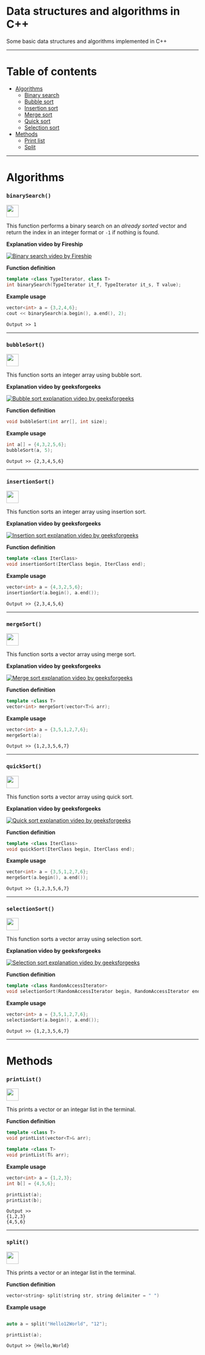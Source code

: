 # Data structures and algorithms in C++
Some basic data structures and algorithms implemented in C++

---

# Table of contents
- [Algorithms](https://github.com/M-ArafatZaman/cpp-datastructures-algorithm#algorithms)
  - [Binary search](https://github.com/M-ArafatZaman/cpp-datastructures-algorithm#binarysearch)
  - [Bubble sort](https://github.com/M-ArafatZaman/cpp-datastructures-algorithm#bubblesort)
  - [Insertion sort](https://github.com/M-ArafatZaman/cpp-datastructures-algorithm#insertionsort)
  - [Merge sort](https://github.com/M-ArafatZaman/cpp-datastructures-algorithm#mergesort)
  - [Quick sort](https://github.com/M-ArafatZaman/cpp-datastructures-algorithm#quicksort)
  - [Selection sort](#selectionsort)
- [Methods](https://github.com/M-ArafatZaman/cpp-datastructures-algorithm#methods)
  - [Print list](https://github.com/M-ArafatZaman/cpp-datastructures-algorithm#printlist)
  - [Split](https://github.com/M-ArafatZaman/cpp-datastructures-algorithm#split)


---
# Algorithms

### `binarySearch()`

[<img src="https://i.imgur.com/QAPiuXJ.png" height="32px" />](https://github.com/M-ArafatZaman/cpp-datastructures-algorithm/blob/main/algorithms/binarySearch.cpp)

This function performs a binary search on an *already sorted* vector and return the index in an integer format or `-1` if nothing is found.

**Explanation video by Fireship**

[![Binary search video by Fireship](https://img.youtube.com/vi/MFhxShGxHWc/0.jpg)](https://youtu.be/MFhxShGxHWc)

**Function definition** 
```cpp
template <class TypeIterator, class T>
int binarySearch(TypeIterator it_f, TypeIterator it_s, T value);
```

**Example usage**
```cpp
vector<int> a = {3,2,4,6};
cout << binarySearch(a.begin(), a.end(), 2);
```
```
Output >> 1
```

---

### `bubbleSort()`

[<img src="https://i.imgur.com/QAPiuXJ.png" height="32px" />](https://github.com/M-ArafatZaman/cpp-datastructures-algorithm/blob/main/algorithms/bubbleSort.cpp)

This function sorts an integer array using bubble sort.

**Explanation video by geeksforgeeks**

[![Bubble sort explanation video by geeksforgeeks](https://img.youtube.com/vi/nmhjrI-aW5o/0.jpg)](https://youtu.be/nmhjrI-aW5o)

**Function definition**
```cpp
void bubbleSort(int arr[], int size);
```

**Example usage**
```cpp
int a[] = {4,3,2,5,6};
bubbleSort(a, 5);
```
```
Output >> {2,3,4,5,6}
```

---

### `insertionSort()`

[<img src="https://i.imgur.com/QAPiuXJ.png" height="32px" />](https://github.com/M-ArafatZaman/cpp-datastructures-algorithm/blob/main/algorithms/insertionSort.cpp)

This function sorts an integer array using insertion sort.

**Explanation video by geeksforgeeks**

[![Insertion sort explanation video by geeksforgeeks](https://img.youtube.com/vi/OGzPmgsI-pQ/0.jpg)](https://www.youtube.com/watch?v=OGzPmgsI-pQ)

**Function definition**
```cpp
template <class IterClass>
void insertionSort(IterClass begin, IterClass end);
```

**Example usage**
```cpp
vector<int> a = {4,3,2,5,6};
insertionSort(a.begin(), a.end());
```
```
Output >> {2,3,4,5,6}
```

---

### `mergeSort()`

[<img src="https://i.imgur.com/QAPiuXJ.png" height="32px" />](https://github.com/M-ArafatZaman/cpp-datastructures-algorithm/blob/main/algorithms/mergeSort.cpp)

This function sorts a vector array using merge sort.

**Explanation video by geeksforgeeks**

[![Merge sort explanation video by geeksforgeeks](https://img.youtube.com/vi/JSceec-wEyw/0.jpg)](https://youtu.be/JSceec-wEyw)

**Function definition**
```cpp
template <class T>
vector<int> mergeSort(vector<T>& arr);
```

**Example usage**
```cpp
vector<int> a = {3,5,1,2,7,6};
mergeSort(a);   
```
```
Output >> {1,2,3,5,6,7}
```

---

### `quickSort()`

[<img src="https://i.imgur.com/QAPiuXJ.png" height="32px" />](https://github.com/M-ArafatZaman/cpp-datastructures-algorithm/blob/main/algorithms/quickSort.cpp)

This function sorts a vector array using quick sort.

**Explanation video by geeksforgeeks**

[![Quick sort explanation video by geeksforgeeks](https://img.youtube.com/vi/PgBzjlCcFvc/0.jpg)](https://youtu.be/PgBzjlCcFvc)

**Function definition**
```cpp
template <class IterClass>
void quickSort(IterClass begin, IterClass end);
```

**Example usage**
```cpp
vector<int> a = {3,5,1,2,7,6};
mergeSort(a.begin(), a.end());
```
```
Output >> {1,2,3,5,6,7}
```

---

### `selectionSort()`

[<img src="https://i.imgur.com/QAPiuXJ.png" height="32px" />](https://github.com/M-ArafatZaman/cpp-datastructures-algorithm/blob/main/algorithms/selectionSort.cpp)

This function sorts a vector array using selection sort.

**Explanation video by geeksforgeeks**

[![Selection sort explanation video by geeksforgeeks](https://img.youtube.com/vi/xWBP4lzkoyM/0.jpg)](https://youtu.be/xWBP4lzkoyM)

**Function definition**
```cpp
template <class RandomAccessIterator>
void selectionSort(RandomAccessIterator begin, RandomAccessIterator end);
```

**Example usage**
```cpp
vector<int> a = {3,5,1,2,7,6};
selectionSort(a.begin(), a.end());
```
```
Output >> {1,2,3,5,6,7}
```


---
# Methods

### `printList()`

[<img src="https://i.imgur.com/QAPiuXJ.png" height="32px" />](https://github.com/M-ArafatZaman/cpp-datastructures-algorithm/blob/main/methods/printList.cpp)

This prints a vector or an integar list in the terminal.

**Function definition**
```cpp
template <class T>
void printList(vector<T>& arr);

template <class T>
void printList(T& arr);
```

**Example usage**
```cpp
vector<int> a = {1,2,3};
int b[] = {4,5,6};

printList(a);
printList(b);
```
```
Output >> 
{1,2,3}
{4,5,6}          
```

---
### `split()`

[<img src="https://i.imgur.com/QAPiuXJ.png" height="32px" />](https://github.com/M-ArafatZaman/cpp-datastructures-algorithm/blob/main/methods/split.cpp)

This prints a vector or an integar list in the terminal.

**Function definition**
```cpp
vector<string> split(string str, string delimiter = " ")
```

**Example usage**
```cpp

auto a = split("Hello12World", "12");

printList(a);
```
```
Output >> {Hello,World}
```


